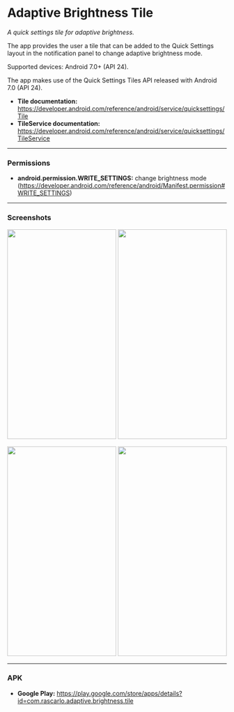 # Adaptive Brightness Tile

*A quick settings tile for adaptive brightness.*

The app provides the user a tile that can be added to the Quick Settings layout in the notification panel to change adaptive brightness mode. 

Supported devices: Android 7.0+ (API 24).

The app makes use of the Quick Settings Tiles API released with Android 7.0 (API 24).

- **Tile documentation:** https://developer.android.com/reference/android/service/quicksettings/Tile
- **TileService documentation:** https://developer.android.com/reference/android/service/quicksettings/TileService


___

### Permissions

- **android.permission.WRITE_SETTINGS:** change brightness mode (https://developer.android.com/reference/android/Manifest.permission#WRITE_SETTINGS)



___

### Screenshots

<img src="https://github.com/rascarlo/AdaptiveBrightnessTile/blob/master/phoneScreenshots/00.png" width="250" height="480" /> <img src="https://github.com/rascarlo/AdaptiveBrightnessTile/blob/master/phoneScreenshots/01.png" width="250" height="480" />

<img src="https://github.com/rascarlo/AdaptiveBrightnessTile/blob/master/phoneScreenshots/02.png" width="250" height="480" /> <img src="https://github.com/rascarlo/AdaptiveBrightnessTile/blob/master/phoneScreenshots/03.png" width="250" height="480" />


___
### APK
- **Google Play:** https://play.google.com/store/apps/details?id=com.rascarlo.adaptive.brightness.tile
